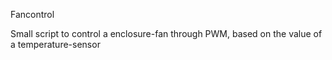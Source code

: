 Fancontrol

Small script to control a enclosure-fan through PWM, based on the value of a temperature-sensor
